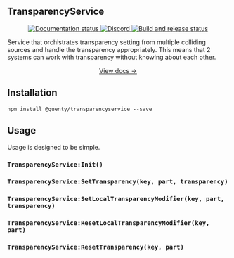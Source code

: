 ## TransparencyService
<div align="center">
  <a href="http://quenty.github.io/NevermoreEngine/">
    <img src="https://github.com/Quenty/NevermoreEngine/actions/workflows/docs.yml/badge.svg" alt="Documentation status" />
  </a>
  <a href="https://discord.gg/mhtGUS8">
    <img src="https://img.shields.io/discord/385151591524597761?color=5865F2&label=discord&logo=discord&logoColor=white" alt="Discord" />
  </a>
  <a href="https://github.com/Quenty/NevermoreEngine/actions">
    <img src="https://github.com/Quenty/NevermoreEngine/actions/workflows/build.yml/badge.svg" alt="Build and release status" />
  </a>
</div>

Service that orchistrates transparency setting from multiple colliding sources and handle the transparency appropriately. This means that 2 systems can work with transparency without knowing about each other.

<div align="center"><a href="https://quenty.github.io/NevermoreEngine/api/TransparencyService">View docs →</a></div>

## Installation
```
npm install @quenty/transparencyservice --save
```

## Usage
Usage is designed to be simple.

### `TransparencyService:Init()`

### `TransparencyService:SetTransparency(key, part, transparency)`

### `TransparencyService:SetLocalTransparencyModifier(key, part, transparency)`

### `TransparencyService:ResetLocalTransparencyModifier(key, part)`

### `TransparencyService:ResetTransparency(key, part)`

